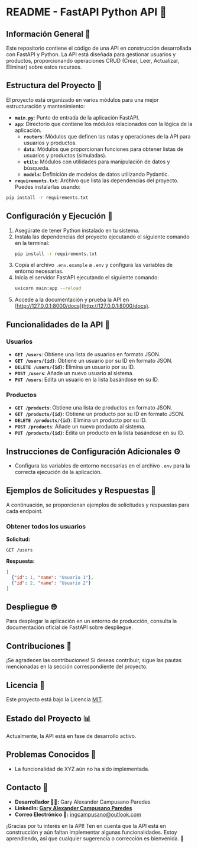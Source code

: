 

# README - FastAPI Python API 🚧

## Información General 🐍

Este repositorio contiene el código de una API en construcción desarrollada con FastAPI y Python.
La API está diseñada para gestionar usuarios y productos, proporcionando operaciones CRUD (Crear, Leer, Actualizar, Eliminar) sobre estos recursos.

## Estructura del Proyecto 📂

El proyecto está organizado en varios módulos para una mejor estructuración y mantenimiento:

- **`main.py`**: Punto de entrada de la aplicación FastAPI.
- **`app`**: Directorio que contiene los módulos relacionados con la lógica de la aplicación.
  - **`routers`**: Módulos que definen las rutas y operaciones de la API para usuarios y productos.
  - **`data`**: Módulos que proporcionan funciones para obtener listas de usuarios y productos (simuladas).
  - **`utils`**: Módulos con utilidades para manipulación de datos y búsqueda.
  - **`models`**: Definición de modelos de datos utilizando Pydantic.
- **`requirements.txt`**: Archivo que lista las dependencias del proyecto. Puedes instalarlas usando:
```bash
pip install -r requirements.txt
```

## Configuración y Ejecución 🚀

1. Asegúrate de tener Python instalado en tu sistema.
2. Instala las dependencias del proyecto ejecutando el siguiente comando en la terminal:
   ```bash
   pip install -r requirements.txt
   ```
3. Copia el archivo `.env.example` a `.env` y configura las variables de entorno necesarias.
4. Inicia el servidor FastAPI ejecutando el siguiente comando:
   ```bash
   uvicorn main:app --reload
   ```
5. Accede a la documentación y prueba la API en [http://127.0.0.1:8000/docs](http://127.0.0.1:8000/docs).

## Funcionalidades de la API 🚧

### Usuarios

- **`GET /users`**: Obtiene una lista de usuarios en formato JSON.
- **`GET /users/{id}`**: Obtiene un usuario por su ID en formato JSON.
- **`DELETE /users/{id}`**: Elimina un usuario por su ID.
- **`POST /users`**: Añade un nuevo usuario al sistema.
- **`PUT /users`**: Edita un usuario en la lista basándose en su ID.

### Productos

- **`GET /products`**: Obtiene una lista de productos en formato JSON.
- **`GET /products/{id}`**: Obtiene un producto por su ID en formato JSON.
- **`DELETE /products/{id}`**: Elimina un producto por su ID.
- **`POST /products`**: Añade un nuevo producto al sistema.
- **`PUT /products/{id}`**: Edita un producto en la lista basándose en su ID.

## Instrucciones de Configuración Adicionales ⚙️

- Configura las variables de entorno necesarias en el archivo `.env` para la correcta ejecución de la aplicación.

## Ejemplos de Solicitudes y Respuestas 📝

A continuación, se proporcionan ejemplos de solicitudes y respuestas para cada endpoint.

### Obtener todos los usuarios

**Solicitud:**

```http
GET /users
```

**Respuesta:**

```json
[
  {"id": 1, "name": "Usuario 1"},
  {"id": 2, "name": "Usuario 2"}
]
```

## Despliegue 🌐

Para desplegar la aplicación en un entorno de producción, consulta la documentación oficial de FastAPI sobre despliegue.

## Contribuciones 🤝

¡Se agradecen las contribuciones! Si deseas contribuir, sigue las pautas mencionadas en la sección correspondiente del proyecto.

## Licencia 📄

Este proyecto está bajo la Licencia [MIT](LICENSE).

## Estado del Proyecto 📊

Actualmente, la API está en fase de desarrollo activo.

## Problemas Conocidos 🚨

- La funcionalidad de XYZ aún no ha sido implementada.

## Contacto 📧

- **Desarrollador 🧑‍💻:** Gary Alexander Campusano Paredes
- **LinkedIn: [Gary Alexander Campusano Paredes](https://www.linkedin.com/in/gary-alexander-campusano-paredes-87a28724a/)**
- **Correo Electrónico 📧:** ingcampusano@outlook.com

¡Gracias por tu interés en la API! Ten en cuenta que la API está en construcción y aún faltan implementar algunas funcionalidades. Estoy aprendiendo, así que cualquier sugerencia o corrección es bienvenida. 🚀
